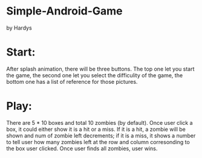 # Simple-Android-Game

by Hardys

# Start:
After splash animation, there will be three buttons. The top one let you start the game, the second one let you select the difficulity of the game, the bottom one has a list of reference for those pictures.

# Play:
There are 5 * 10 boxes and total 10 zombies (by default). Once user click a box, it could either show it is a hit or a miss. If it is a hit, a zombie will be shown and num of zombie left decrements; if it is a miss, it shows a number to tell user how many zombies left at the row and column corresonding to the box user clicked. Once user finds all zombies, user wins.
